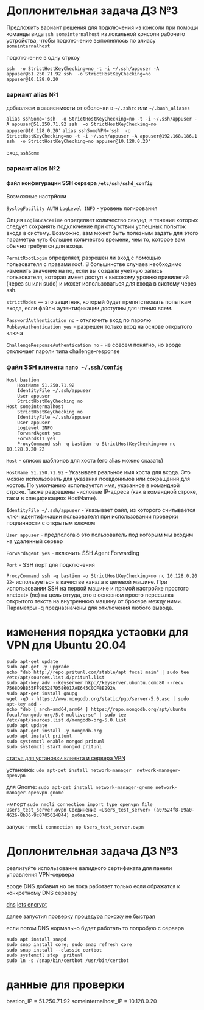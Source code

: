 # Доплонительная задача ДЗ №3

Предложить вариант решения для подключения из консоли при помощи
команды вида `ssh someinternalhost` из локальной консоли рабочего устройства,
чтобы подключение выполнялось по алиасу `someinternalhost`

подключение в одну стркоу

`ssh  -o StrictHostKeyChecking=no -t -i ~/.ssh/appuser -A appuser@51.250.71.92 ssh  -o StrictHostKeyChecking=no appuser@10.128.0.20`


### вариант alias №1
добавляем в зависимости от оболочки  в  `~/.zshrc` или `~/.bash_aliases`

`alias sshSome='ssh  -o StrictHostKeyChecking=no -t -i ~/.ssh/appuser -A appuser@51.250.71.92 ssh  -o StrictHostKeyChecking=no appuser@10.128.0.20'`
`alias sshSomeVPN='ssh  -o StrictHostKeyChecking=no -t -i ~/.ssh/appuser -A appuser@192.168.186.1 ssh  -o StrictHostKeyChecking=no appuser@10.128.0.20'`

вход `sshSome`

### вариант alias №2
#### файл конфигурации SSH сервера `/etc/ssh/sshd_config`

Возможные настрйоки

`SyslogFacility AUTH`
`LogLevel INFO` - уровень логирования

Опция `LoginGraceTime` определяет количество секунд, в течение которых следует сохранять подключение при отсутствии успешных попыток входа в систему.
Возможно, вам может быть полезным задать для этого параметра чуть большее количество времени, чем то, которое вам обычно требуется для входа.

`PermitRootLogin` определяет, разрешен ли вход с помощью пользователя с правами root.
В большинстве случаев необходимо изменить значение на no, если вы создали учетную запись пользователя, которая имеет доступ к высокому уровню привилегий (через su или sudo) и может использоваться для входа в систему через ssh.

`strictModes` — это защитник, который будет препятствовать попыткам входа, если файлы аутентификации доступны для чтения всем.

`PasswordAuthentication no` - отключить вход по паролю
`PubkeyAuthentication yes` - разрешен только вход на основе открытого ключа

`ChallengeResponseAuthentication no` - не совсем понятно, но вроде отключает пароли типа challenge-response

### файл SSH клиента `nano ~/.ssh/config`

```
Host bastion
    HostName 51.250.71.92
    IdentityFile ~/.ssh/appuser
    User appuser
    StrictHostKeyChecking no
Host someinternalhost
    StrictHostKeyChecking no
    IdentityFile ~/.ssh/appuser
    User appuser
    LogLevel INFO
    ForwardAgent yes
    ForwardX11 yes
    ProxyCommand ssh -q bastion -o StrictHostKeyChecking=no nc 10.128.0.20 22
```
`Host` - список шаблонов для хоста (его alias можно сказать)

`HostName 51.250.71.92` - Указывает реальное имя хоста для входа. Это можно использовать для указания псевдонимов или сокращений для хостов. По умолчанию используется имя, указанное в командной строке. Также разрешены числовые IP-адреса (как в командной строке, так и в спецификациях HostName).

`IdentityFile ~/.ssh/appuser` - Указывает файл, из которого считывается ключ идентификации пользователя при использовании проверки подлинности с открытым ключом

`User appuser` -  предпологаю это пользователь под которым мы входим на удаленный сервер

`ForwardAgent yes` - включить SSH Agent Forwarding

`Port` - SSH порт для подключения

`ProxyCommand ssh -q bastion -o StrictHostKeyChecking=no nc 10.128.0.20 22`-
используеться в качестве канала к целевой машине.
При использовании SSH на первой машине и прямой настройке простого «netcat» (nc) на цель оттуда,
это в основном просто пересылка открытого текста на внутреннюю машину от брокера между ними.
Параметры -q предназначены для отключения любого вывода.

# изменения порядка устаовки для VPN для Ubuntu 20.04

```
sudo apt-get update
sudo apt-get -y upgrade
echo "deb http://repo.pritunl.com/stable/apt focal main" | sudo tee /etc/apt/sources.list.d/pritunl.list
sudo apt-key adv --keyserver hkp://keyserver.ubuntu.com:80 --recv 7568D9BB55FF9E5287D586017AE645C0CF8E292A
sudo apt-get install gnupg
wget -qO - https://www.mongodb.org/static/pgp/server-5.0.asc | sudo apt-key add -
echo "deb [ arch=amd64,arm64 ] https://repo.mongodb.org/apt/ubuntu focal/mongodb-org/5.0 multiverse" | sudo tee /etc/apt/sources.list.d/mongodb-org-5.0.list
sudo apt update
sudo apt-get install -y mongodb-org
sudo apt install pritunl
sudo systemctl enable mongod pritunl
sudo systemctl start mongod pritunl
```

[статья для установки клиента и сервера VPN](https://computingforgeeks.com/install-and-configure-pritunl-vpn-server-on-ubuntu/)

установка: `udo apt-get install network-manager  network-manager-openvpn`

для Gnome: `sudo apt-get install network-manager-gnome network-manager-openvpn-gnome`

импорт ```sudo nmcli connection import type openvpn file Users_test_server.ovpn
Соединение «Users_test_server» (a07524f8-09a0-4626-8b36-9c8705624844) добавлено.```

запуск - `nmcli connection up Users_test_server.ovpn`

# Доплонительная задача ДЗ №3
реализуйте использование валидного сертификата для панели управления VPN-сервера

вроде DNS добавил но он пока работает только если ображатся к конкретному DNS серверу

[dns](https://cloud.yandex.ru/docs/dns/quickstart)
[lets encrypt](https://cloud.yandex.ru/docs/certificate-manager/operations/managed/cert-create)

далее запустил [проверку](https://cloud.yandex.ru/docs/certificate-manager/operations/managed/cert-validate)
[процедура похожу не быстрая](https://cloud.yandex.ru/docs/certificate-manager/concepts/challenges)

если потом DNS нормально будет работать то попробую с сервера

```
sudo apt install snapd
sudo snap install core; sudo snap refresh core
sudo snap install --classic certbot
sudo systemctl stop  pritunl
sudo ln -s /snap/bin/certbot /usr/bin/certbot
```

# данные для проверки
bastion_IP = 51.250.71.92
someinternalhost_IP = 10.128.0.20
